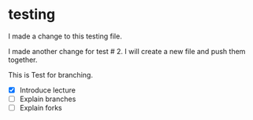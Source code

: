 # testing

I made a change to this testing file.

I made another change for test # 2. I will create a new file and push them together.

This is Test for branching.

-[x] Introduce lecture
-[ ] Explain branches
-[ ] Explain forks